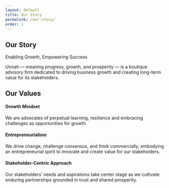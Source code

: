 ```yaml
---
layout: default
title: Our Story
permalink: /our-story/
order: 1
---
```

## Our Story
 
Enabling Growth, Empowering Success

Unnati — meaning progress, growth, and prosperity — is a boutique advisory firm dedicated to driving business growth and creating long-term value for its stakeholders.

## Our Values

#### Growth Mindset

We are advocates of perpetual learning, resilience and embracing challenges as opportunities for growth

#### Entrepreneurialism

We drive change, challenge consensus, and think commercially, embodying an entrepreneurial spirit to innovate and create value for our stakeholders.

#### Stakeholder-Centric Approach

Our stakeholders’ needs and aspirations take center stage as we cultivate enduring partnerships grounded in trust and shared prosperity.